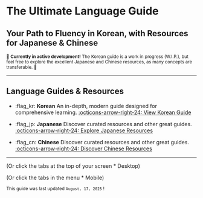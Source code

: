 # The Ultimate Language Guide

## Your Path to Fluency in Korean, with Resources for Japanese & Chinese

<small>:construction: **Currently in active development!** The Korean guide is a work in progress (W.I.P.), but feel free to explore the excellent Japanese and Chinese resources, as many concepts are transferable. :construction:</small>

---

## Language Guides & Resources

* :flag_kr: **Korean**
    An in-depth, modern guide designed for comprehensive learning.
    [:octicons-arrow-right-24: View Korean Guide](korean.md)

* :flag_jp: **Japanese**
    Discover curated resources and other great guides.
    [:octicons-arrow-right-24: Explore Japanese Resources](japanese.md)
    
* :flag_cn: **Chinese**
    Discover curated resources and other great guides.
    [:octicons-arrow-right-24: Discover Chinese Resources](chinese.md)

---

(Or click the tabs at the top of your screen * Desktop)

(Or click the tabs in the menu * Mobile)

<small>This guide was last updated ```August, 17, 2025``` !</small>
